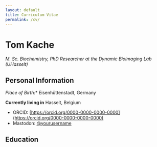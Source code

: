```yaml
---
layout: default
title: Curriculum Vitae
permalink: /cv/
---
```


# Tom Kache
*M. Sc. Biochemistry, PhD Researcher at the Dynamic Bioimaging Lab (UHasselt)*


## Personal Information
*Place of Birth:** Eisenhüttenstadt, Germany

**Currently living in** Hasselt, Belgium


- ORCID: [https://orcid.org/0000-0000-0000-0000](https://orcid.org/0000-0000-0000-0000)
- Mastodon: [@yourusername](https://mastodon.social/@yourusername)

## Education
